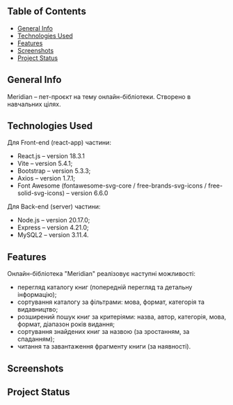 ## Table of Contents
* [General Info](#general-information)
* [Technologies Used](#technologies-used)
* [Features](#features)
* [Screenshots](#screenshots)
* [Project Status](#project-status)

## General Info
Meridian – пет-проєкт на тему онлайн-бібліотеки. Створено в навчальних цілях.

## Technologies Used
Для Front-end (react-app) частини:
- React.js – version 18.3.1
- Vite – version 5.4.1;
- Bootstrap – version 5.3.3;
- Axios – version  1.7.1;
- Font Awesome (fontawesome-svg-core / free-brands-svg-icons / free-solid-svg-icons) – version 6.6.0

Для Back-end (server) частини:
- Node.js – version 20.17.0;
- Express – version 4.21.0;
- MySQL2 – version 3.11.4.

## Features
Онлайн-бібліотека "Meridian" реалізовує наступні можливості:
- перегляд каталогу книг (попередній перегляд та детальну інформацію);
- сортування каталогу за фільтрами: мова, формат, категорія та видавництво;
- розширений пошук книг за критеріями: назва, автор, категорія, мова, формат, діапазон років видання;
- сортування знайдених книг за назвою (за зростанням, за спаданням);
- читання та завантаження фрагменту книги (за наявності).
  
## Screenshots
## Project Status

